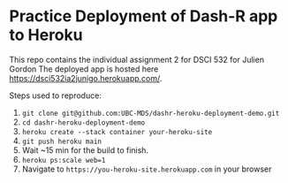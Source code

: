 # Practice Deployment of Dash-R app to Heroku

This repo contains the individual assignment 2 for DSCI 532 for Julien Gordon
The deployed app is hosted here https://dsci532ia2junigo.herokuapp.com/.

Steps used to reproduce:

1. `git clone git@github.com:UBC-MDS/dashr-heroku-deployment-demo.git`
2. `cd dashr-heroku-deployment-demo`
3. `heroku create --stack container your-heroku-site`
4. `git push heroku main`
5. Wait ~15 min for the build to finish.
6. `heroku ps:scale web=1`
7. Navigate to `https://you-heroku-site.herokuapp.com` in your browser
